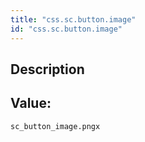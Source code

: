```yaml
---
title: "css.sc.button.image"
id: "css.sc.button.image"
---
```

## Description



## Value: 
```
sc_button_image.pngx
```